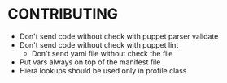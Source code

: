# CONTRIBUTING

* Don't send code without check with puppet parser validate
* Don't send code without check with puppet lint
  * Don't send yaml file without check the file
* Put vars always on top of the manifest file
* Hiera lookups should be used only in profile class
